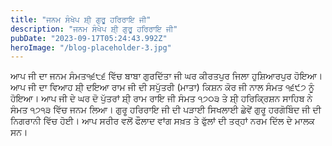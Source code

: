 ```yaml
---
title: "ਜਨਮ ਸੰਖੇਪ ਸ਼ੀ੍ ਗੁਰੂ ਹਰਿਰਾਇ ਜੀ"
description: "ਜਨਮ ਸੰਖੇਪ ਸ਼ੀ੍ ਗੁਰੂ ਹਰਿਰਾਇ ਜੀ"
pubDate: "2023-09-17T05:24:43.992Z"
heroImage: "/blog-placeholder-3.jpg"
---
```


ਆਪ ਜੀ ਦਾ ਜਨਮ ਸੰਮਤ੧੬੮੬ ਵਿੱਚ ਬਾਬਾ ਗੁਰਦਿੱਤਾ ਜੀ ਘਰ ਕੀਰਤਪੁਰ ਜਿਲਾ ਹੁਸ਼ਿਆਰਪੁਰ ਹੋਇਆ। 
ਆਪ ਜੀ ਦਾ ਵਿਆਹ ਸ਼ੀ੍ ਦਇਆ ਰਾਮ ਜੀ ਦੀ ਸਪੁੱਤਰੀ (ਮਾਤਾ) ਕਿਸ਼ਨ ਕੋਰ ਜੀ ਨਾਲ ਸੰਮਤ ੧੬੯੭ ਨੂੰ ਹੋਇਆ। 
ਆਪ ਜੀ ਦੇ ਘਰ ਦੋ ਪੁੱਤਰਾਂ ਸ਼ੀ੍ ਰਾਮ ਰਾਇ ਜੀ ਸੰਮਤ ੧੭੦੩ ਤੇ ਸ਼ੀ੍ ਹਰਿਕ੍ਰਿਸ਼ਨ ਸਾਹਿਬ ਨੇ ਸੰਮਤ ੧੭੧੩ ਵਿੱਚ ਜਨਮ ਲਿਆ। 
ਗੁਰੂ ਹਰਿਰਾਇ ਜੀ ਦੀ ਪੜਾਈ ਸਿਖਲਾਈ ਛੇਵੇਂ ਗੁਰੂ ਹਰਗੋਬਿੰਦ ਜੀ ਦੀ ਨਿਗਰਾਨੀ ਵਿੱਚ ਹੋਈ। ਆਪ ਸਰੀਰ ਵਲੋਂ ਫੌਲਾਦ  ਵਾਂਗ ਸਖ਼ਤ ਤੇ ਫੁੱਲਾਂ ਦੀ ਤਰ੍ਹਾਂ ਨਰਮ ਦਿੱਲ ਦੇ  ਮਾਲਕ ਸਨ।

